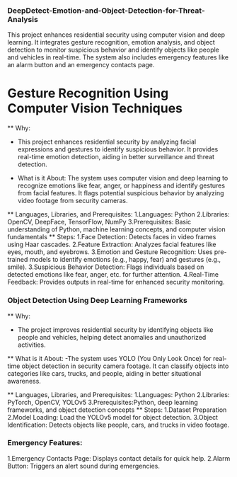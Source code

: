 ### DeepDetect-Emotion-and-Object-Detection-for-Threat-Analysis
This project enhances residential security using computer vision and deep learning. It integrates gesture recognition, emotion analysis, and object detection to monitor suspicious behavior and identify objects like people and vehicles in real-time. The system also includes emergency features like an alarm button and an emergency contacts page.
# Gesture Recognition Using Computer Vision Techniques
** Why:
- This project enhances residential security by analyzing facial expressions and gestures to identify suspicious behavior. It provides real-time emotion detection, aiding in better surveillance and threat detection.

- What is it About:
The system uses computer vision and deep learning to recognize emotions like fear, anger, or happiness and identify gestures from facial features. It flags potential suspicious behavior by analyzing video footage from security cameras.

** Languages, Libraries, and Prerequisites:
1.Languages: Python
2.Libraries: OpenCV, DeepFace, TensorFlow, NumPy
3.Prerequisites: Basic understanding of Python, machine learning concepts, and computer vision fundamentals
** Steps:
1.Face Detection: Detects faces in video frames using Haar cascades.
2.Feature Extraction: Analyzes facial features like eyes, mouth, and eyebrows.
3.Emotion and Gesture Recognition: Uses pre-trained models to identify emotions (e.g., happy, fear) and gestures (e.g., smile).
3.Suspicious Behavior Detection: Flags individuals based on detected emotions like fear, anger, etc. for further attention.
4.Real-Time Feedback: Provides outputs in real-time for enhanced security monitoring.
### Object Detection Using Deep Learning Frameworks
** Why:
- The project improves residential security by identifying objects like people and vehicles, helping detect anomalies and unauthorized activities.

** What is it About:
-The system uses YOLO (You Only Look Once) for real-time object detection in security camera footage. It can classify objects into categories like cars, trucks, and people, aiding in better situational awareness.

** Languages, Libraries, and Prerequisites:
1.Languages: Python
2.Libraries: PyTorch, OpenCV, YOLOv5
3.Prerequisites:Python, deep learning frameworks, and object detection concepts
** Steps:
1.Dataset Preparation
2.Model Loading: Load the YOLOv5 model for object detection.
3.Object Identification: Detects objects like people, cars, and trucks in video footage.
### Emergency Features:
1.Emergency Contacts Page: Displays contact details for quick help.
2.Alarm Button: Triggers an alert sound during emergencies.
